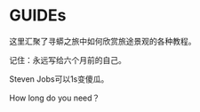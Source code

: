 
# GUIDEs

这里汇聚了寻蟒之旅中如何欣赏旅途景观的各种教程。

记住：永远写给六个月前的自己。

Steven Jobs可以1s变傻瓜。

How long do you need？







